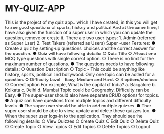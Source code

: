 # MY-QUIZ-APP
This is the project of my quiz app.. which I have created, in this you will get to see good questions of sports, history and political And at the same time, I have also given the function of a super user in which you can update the question, remove or create it.
There are two user types: 1. Admin (referred as Super User) 2. Test Takers (referred as Users) Super -user Features:
● Create a quiz by setting-up questions, choices and the correct answer for the question. 
● Quiz will have following details:
○ Quiz Title ○ Atleast one MCQ type questions with single correct option.
○ There is no limit for the maximum number of questions.
● The questions needs to have following details:
○ Question Description ○ Topic - This could be anything like history, sports, political and bollywood. Only one topic can be added for a question.
○ Difficulty Level - Easy, Medium and Hard.
○ 4 options/choices ○ Correct option For example, What is the capital of India? a. Bangalore b. Kolkata c. Delhi d. Mumbai Topic could be Geography. Difficulty can be Easy. 
● The super-user should also have separate CRUD options for topics. 
● A quiz can have questions from multiple topics and different difficulty
levels.
● The super user should be able to add multiple quizzes.
● Ther super user should be able to view, update and delete these quizzes too.
● When the super user logs-in to the application. They should see the followiing details:
○ View Quizzes 
○ Create Quiz
○ Edit Quiz
○ Delete Quiz
○ Create Topic 
○ View Topics 
○ Edit Topics
○ Delete Topics
○ Logout
